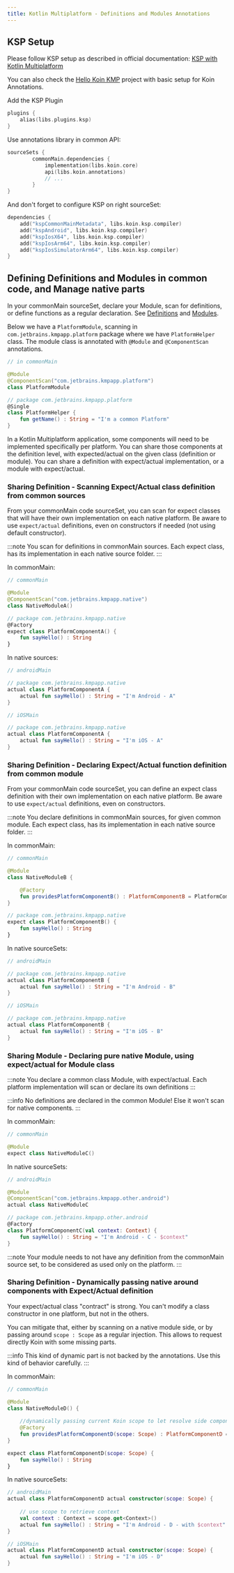 ```yaml
---
title: Kotlin Multiplatform - Definitions and Modules Annotations
---
```


## KSP Setup

Please follow KSP setup as described in official documentation: [KSP with Kotlin Multiplatform](https://kotlinlang.org/docs/ksp-multiplatform.html)

You can also check the [Hello Koin KMP](https://github.com/InsertKoinIO/hello-kmp/tree/annotations) project with basic setup for Koin Annotations.

Add the KSP Plugin

```kotlin
plugins {
    alias(libs.plugins.ksp)
}
```

Use annotations library in common API:

```kotlin
sourceSets {
        commonMain.dependencies {
            implementation(libs.koin.core)
            api(libs.koin.annotations)
            // ...
        }
}
```

And don't forget to configure KSP on right sourceSet:

```kotlin
dependencies {
    add("kspCommonMainMetadata", libs.koin.ksp.compiler)
    add("kspAndroid", libs.koin.ksp.compiler)
    add("kspIosX64", libs.koin.ksp.compiler)
    add("kspIosArm64", libs.koin.ksp.compiler)
    add("kspIosSimulatorArm64", libs.koin.ksp.compiler)
}
```

## Defining Definitions and Modules in common code, and Manage native parts

In your commonMain sourceSet, declare your Module, scan for definitions, or define functions as a regular declaration. See [Definitions](definitions.md) and [Modules](./modules.md).

Below we have a `PlatformModule`, scanning in `com.jetbrains.kmpapp.platform` package where we have `PlatformHelper` class. The module class is annotated with `@Module` and `@ComponentScan` annotations.

```kotlin
// in commonMain

@Module
@ComponentScan("com.jetbrains.kmpapp.platform")
class PlatformModule

// package com.jetbrains.kmpapp.platform 
@Single
class PlatformHelper {
    fun getName() : String = "I'm a common Platform"
}
```

In a Kotlin Multiplatform application, some components will need to be implemented specifically per platform. You can share those components at the definition level, with expected/actual on the given class (definition or module). 
You can share a definition with expect/actual implementation, or a module with expect/actual.

### Sharing Definition - Scanning Expect/Actual class definition from common sources

From your commonMain code sourceSet, you can scan for expect classes that will have their own implementation on each native platform. Be aware to use `expect/actual` definitions, even on constructors if needed (not using default constructor).

:::note
You scan for definitions in commonMain sources. Each expect class, has its implementation in each native source folder.
:::

In commonMain:
```kotlin
// commonMain

@Module
@ComponentScan("com.jetbrains.kmpapp.native")
class NativeModuleA()

// package com.jetbrains.kmpapp.native
@Factory
expect class PlatformComponentA() {
    fun sayHello() : String
}
```

In native sources:

```kotlin
// androidMain

// package com.jetbrains.kmpapp.native
actual class PlatformComponentA {
    actual fun sayHello() : String = "I'm Android - A"
}

// iOSMain

// package com.jetbrains.kmpapp.native
actual class PlatformComponentA {
    actual fun sayHello() : String = "I'm iOS - A"
}
```

### Sharing Definition - Declaring Expect/Actual function definition from common module

From your commonMain code sourceSet, you can define an expect class definition with their own implementation on each native platform. Be aware to use `expect/actual` definitions, even on constructors.

:::note
You declare definitions in commonMain sources, for given common module. Each expect class, has its implementation in each native source folder.
:::

In commonMain:
```kotlin
// commonMain

@Module
class NativeModuleB {

    @Factory
    fun providesPlatformComponentB() : PlatformComponentB = PlatformComponentB()
}

// package com.jetbrains.kmpapp.native
expect class PlatformComponentB() {
    fun sayHello() : String
}
```

In native sourceSets:

```kotlin
// androidMain

// package com.jetbrains.kmpapp.native
actual class PlatformComponentB {
    actual fun sayHello() : String = "I'm Android - B"
}

// iOSMain

// package com.jetbrains.kmpapp.native
actual class PlatformComponentB {
    actual fun sayHello() : String = "I'm iOS - B"
}
```

### Sharing Module - Declaring pure native Module, using expect/actual for Module class

:::note
You declare a common class Module, with expect/actual. Each platform implementation will scan or declare its own definitions
:::

:::info
No definitions are declared in the common Module! Else it won't scan for native components.
:::

In commonMain:
```kotlin
// commonMain

@Module
expect class NativeModuleC()
```

In native sourceSets:

```kotlin
// androidMain

@Module
@ComponentScan("com.jetbrains.kmpapp.other.android")
actual class NativeModuleC

// package com.jetbrains.kmpapp.other.android
@Factory 
class PlatformComponentC(val context: Context) {
    fun sayHello() : String = "I'm Android - C - $context"
}
```

:::note
Your module needs to not have any definition from the commonMain source set, to be considered as used only on the platform. 
:::


### Sharing Definition - Dynamically passing native around components with Expect/Actual definition

Your expect/actual class "contract" is strong. You can't modify a class constructor in one platform, but not in the others.

You can mitigate that, either by scanning on a native module side, or by passing around `scope : Scope` as a regular injection. This allows to request directly Koin with some missing parts.

:::info
This kind of dynamic part is not backed by the annotations. Use this kind of behavior carefully. 
:::

In commonMain:
```kotlin
// commonMain

@Module
class NativeModuleD() {
    
    //dynamically passing current Koin scope to let resolve side components
    @Factory 
    fun providesPlatformComponentD(scope: Scope) : PlatformComponentD = PlatformComponentD(scope)
}

expect class PlatformComponentD(scope: Scope) {
    fun sayHello() : String
}
```

In native sourceSets:

```kotlin
// androidMain
actual class PlatformComponentD actual constructor(scope: Scope) {
    
    // use scope to retrieve context
    val context : Context = scope.get<Context>()
    actual fun sayHello() : String = "I'm Android - D - with $context"
}

// iOSMain
actual class PlatformComponentD actual constructor(scope: Scope) {
    actual fun sayHello() : String = "I'm iOS - D"
}
```